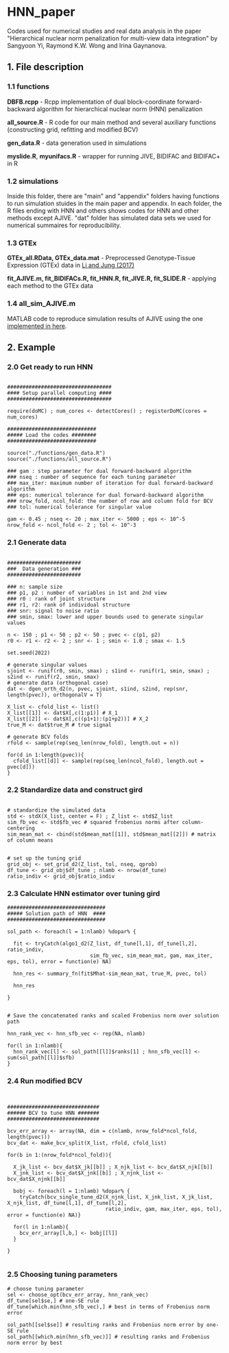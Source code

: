 # HNN_paper

Codes used for numerical studies and real data analysis in the paper "Hierarchical nuclear norm penalization for multi-view data integration" by Sangyoon Yi, Raymond K.W. Wong and Irina Gaynanova.

## 1. File description

### 1.1 functions

**DBFB.rcpp** - Rcpp implementation of dual block-coordinate forward-backward algorithm for hierarchical nuclear norm (HNN) penalization 
	
**all_source.R** - R code for our main method and several auxiliary functions (constructing grid, refitting and modified BCV) 

**gen_data.R** - data generation used in simulations

**myslide.R**, **myunifacs.R** - wrapper for running JIVE, BIDIFAC and BIDIFAC+ in R 

### 1.2 simulations

Inside this folder, there are "main" and "appendix" folders having functions to run simulation stuides in the main paper and appendix. In each folder, the R files ending with HNN and others shows codes for HNN and other methods except AJIVE. "dat" folder has simulated data sets we used for numerical summaires for reproducibility.

### 1.3 GTEx

**GTEx_all.RData, GTEx_data.mat** - Preprocessed Genotype-Tissue Expression (GTEx) data in [Li and Jung (2017)](https://github.com/reagan0323/SIFA)

**fit_AJIVE.m, fit_BIDIFACs.R, fit_HNN.R, fit_JIVE.R, fit_SLIDE.R** - applying each method to the GTEx data

### 1.4 all_sim_AJIVE.m
MATLAB code to reproduce simulation results of AJIVE using the one [implemented in here](https://github.com/MeileiJiang/AJIVE_Project).


## 2. Example

### 2.0 Get ready to run HNN

```{r}

##################################
#### Setup parallel computing #### 
##################################

require(doMC) ; num_cores <- detectCores() ; registerDoMC(cores = num_cores)

#############################
##### Load the codes ########
#############################

source("./functions/gen_data.R")
source("./functions/all_source.R")

### gam : step parameter for dual forward-backward algorithm
### nseq : number of sequence for each tuning parameter
### max_iter: maximum number of iteration for dual forward-backward algorithm
### eps: numerical tolerance for dual forward-backward algorithm
### nrow_fold, ncol_fold: the number of row and column fold for BCV
### tol: numerical tolerance for singular value

gam <- 0.45 ; nseq <- 20 ; max_iter <- 5000 ; eps <- 10^-5 
nrow_fold <- ncol_fold <- 2 ; tol <- 10^-3 

```


### 2.1 Generate data
```{r}

########################
###  Data generation ###
########################

### n: sample size
### p1, p2 : number of variables in 1st and 2nd view
### r0 : rank of joint structure
### r1, r2: rank of individual structure
### snr: signal to noise ratio
### smin, smax: lower and upper bounds used to generate singular values

n <- 150 ; p1 <- 50 ; p2 <- 50 ; pvec <- c(p1, p2) 
r0 <- r1 <- r2 <- 2 ; snr <- 1 ; smin <- 1.0 ; smax <- 1.5 

set.seed(2022)

# generate singular values
sjoint <- runif(r0, smin, smax) ; s1ind <- runif(r1, smin, smax) ; s2ind <- runif(r2, smin, smax)
# generate data (orthogonal case)
dat <- dgen_orth_d2(n, pvec, sjoint, s1ind, s2ind, rep(snr, length(pvec)), orthogonalV = T) 

X_list <- cfold_list <- list() 
X_list[[1]] <- dat$X[,c(1:p1)] # X_1
X_list[[2]] <- dat$X[,c((p1+1):(p1+p2))] # X_2
true_M <- dat$true_M # true signal

# generate BCV folds 
rfold <- sample(rep(seq_len(nrow_fold), length.out = n))

for(d in 1:length(pvec)){
  cfold_list[[d]] <- sample(rep(seq_len(ncol_fold), length.out = pvec[d]))
}

```

### 2.2 Standardize data and construct gird

```{r}

# standardize the simulated data
std <- stdX(X_list, center = F) ; Z_list <- std$Z_list 
sim_fb_vec <- std$fb_vec # squared frobenius norms after column-centering
sim_mean_mat <- cbind(std$mean_mat[[1]], std$mean_mat[[2]]) # matrix of column means


# set up the tuning grid
grid_obj <- set_grid_d2(Z_list, tol, nseq, qprob)
df_tune <- grid_obj$df_tune ; nlamb <- nrow(df_tune)
ratio_indiv <- grid_obj$ratio_indiv

```


### 2.3 Calculate HNN estimator over tuning gird

```{r}
################################
##### Solution path of HNN  ####
################################

sol_path <- foreach(l = 1:nlamb) %dopar% {
  
  fit <- tryCatch(algo1_d2(Z_list, df_tune[l,1], df_tune[l,2], ratio_indiv, 
                           sim_fb_vec, sim_mean_mat, gam, max_iter, eps, tol), error = function(e) NA)
  
  hnn_res <- summary_fn(fit$Mhat-sim_mean_mat, true_M, pvec, tol)
  
  hnn_res
  
}


# Save the concatenated ranks and scaled Frobenius norm over solution path

hnn_rank_vec <- hnn_sfb_vec <- rep(NA, nlamb)

for(l in 1:nlamb){
  hnn_rank_vec[l] <- sol_path[[l]]$ranks[1] ; hnn_sfb_vec[l] <- sum(sol_path[[l]]$sfb)
}

```


### 2.4 Run modified BCV

```{r}


##############################
###### BCV to tune HNN #######
##############################

bcv_err_array <- array(NA, dim = c(nlamb, nrow_fold*ncol_fold, length(pvec)))
bcv_dat <- make_bcv_split(X_list, rfold, cfold_list)

for(b in 1:(nrow_fold*ncol_fold)){
  
  X_jk_list <- bcv_dat$X_jk[[b]] ; X_njk_list <- bcv_dat$X_njk[[b]] 
  X_jnk_list <- bcv_dat$X_jnk[[b]] ; X_njnk_list <- bcv_dat$X_njnk[[b]]
  
  bobj <- foreach(l = 1:nlamb) %dopar% {
    tryCatch(bcv_single_tune_d2(X_njnk_list, X_jnk_list, X_jk_list, X_njk_list, df_tune[l,1], df_tune[l,2], 
                                ratio_indiv, gam, max_iter, eps, tol), error = function(e) NA)}
  
  for(l in 1:nlamb){
    bcv_err_array[l,b,] <- bobj[[l]]
  }
  
}


```

### 2.5 Choosing tuning parameters

```{r}
# choose tuning parameter
sel <- choose_opt(bcv_err_array, hnn_rank_vec) 
df_tune[sel$se,] # one-SE rule
df_tune[which.min(hnn_sfb_vec),] # best in terms of Frobenius norm error

sol_path[[sel$se]] # resulting ranks and Frobenius norm error by one-SE rule
sol_path[[which.min(hnn_sfb_vec)]] # resulting ranks and Frobenius norm error by best 

```
